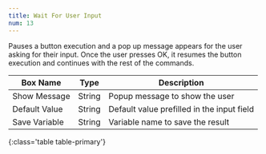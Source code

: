 ```yaml
---
title: Wait For User Input
num: 13
---
```


Pauses a button execution and a pop up message appears for the user asking for their input. Once the user presses OK, it resumes the button execution and continues with the rest of the commands.


| Box Name | Type | Description | 
|-------|--------|--------
|Show Message| String | Popup message to show the user
|Default Value | String | Default value prefilled in the input field 
|Save Variable | String | Variable name to save the result
{:class='table table-primary'}









